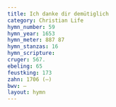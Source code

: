 ```yaml
---
title: Ich danke dir demütiglich
category: Christian Life
hymn_number: 59
hymn_year: 1653
hymn_meter: 887 87
hymn_stanzas: 16
hymn_scripture: 
cruger: 567.
ebeling: 65
feustking: 173
zahn: 1706 (—)
bwv: —
layout: hymn
---
```

<br>

